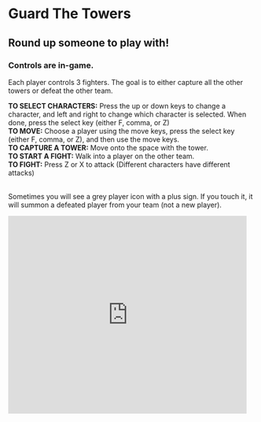 <html>
  <H1>Guard The Towers</H1>
  <h2>Round up someone to play with!</H2>
  <H3>Controls are in-game.<br></h3>
<p>
Each player controls 3 fighters. The goal is to either capture all the other towers or defeat the other team.
</p>
  <b>TO SELECT CHARACTERS:</b> Press the up or down keys to change a character, and left and right to change which character is selected. When done, press the select key (either F, comma, or Z) <br>
  <b>TO MOVE:</b> Choose a player using the move keys, press the select key (either F, comma, or Z), and then use the move keys. <br>
  <b>TO CAPTURE A TOWER:</b> Move onto the space with the tower. <br>
  <b>TO START A FIGHT:</b> Walk into a player on the other team. <br>
  <b>TO FIGHT:</b> Press Z or X to attack (Different characters have different attacks) <br><br>

Sometimes you will see a grey player icon with a plus sign. If you touch it, it will summon a defeated player from your team (not a new player).
  <iframe src="https://forkphorus.github.io/app.html?id=420760669" allowtransparency="true" width="485" height="402" frameborder="0" scrolling="no" allowfullscreen></iframe>
 </html>

